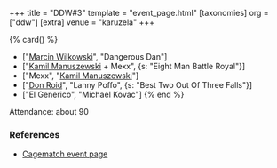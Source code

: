 +++
title = "DDW#3"
template = "event_page.html"
[taxonomies]
org = ["ddw"]
[extra]
venue = "karuzela"
+++

{% card() %}
- ["[Marcin Wilkowski](@/w/jedrus-bulecka.md)", "Dangerous Dan"]
- ["[Kamil Manuszewski](@/w/kamil-aleksander.md) + Mexx", {s: "Eight Man Battle Royal"}]
- ["Mexx", "[Kamil Manuszewski](@/w/kamil-aleksander.md)"]
- ["[Don Roid](@/w/don-roid.md)", "Lanny Poffo", {s: "Best Two Out Of Three Falls"}]
- ["El Generico", "Michael Kovac"]
{% end %}

Attendance: about 90

### References

* [Cagematch event page](https://www.cagematch.net/?id=1&nr=42788)
